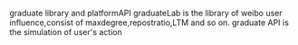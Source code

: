 graduate library and platformAPI
graduateLab is the library of weibo user influence,consist of maxdegree,repostratio,LTM and so on.
graduate API is the simulation of user's action
